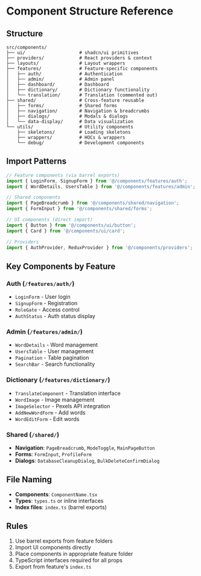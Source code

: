 # Component Structure Reference

## Structure

```
src/components/
├── ui/                    # shadcn/ui primitives
├── providers/             # React providers & context
├── layouts/               # Layout wrappers
├── features/              # Feature-specific components
│   ├── auth/              # Authentication
│   ├── admin/             # Admin panel
│   ├── dashboard/         # Dashboard
│   ├── dictionary/        # Dictionary functionality
│   └── translation/       # Translation (commented out)
├── shared/                # Cross-feature reusable
│   ├── forms/             # Shared forms
│   ├── navigation/        # Navigation & breadcrumbs
│   ├── dialogs/           # Modals & dialogs
│   └── data-display/      # Data visualization
└── utils/                 # Utility components
    ├── skeletons/         # Loading skeletons
    ├── wrappers/          # HOCs & wrappers
    └── debug/             # Development components
```

## Import Patterns

```typescript
// Feature components (via barrel exports)
import { LoginForm, SignupForm } from '@/components/features/auth';
import { WordDetails, UsersTable } from '@/components/features/admin';

// Shared components
import { PageBreadcrumb } from '@/components/shared/navigation';
import { FormInput } from '@/components/shared/forms';

// UI components (direct import)
import { Button } from '@/components/ui/button';
import { Card } from '@/components/ui/card';

// Providers
import { AuthProvider, ReduxProvider } from '@/components/providers';
```

## Key Components by Feature

### Auth (`/features/auth/`)

- `LoginForm` - User login
- `SignupForm` - Registration
- `RoleGate` - Access control
- `AuthStatus` - Auth status display

### Admin (`/features/admin/`)

- `WordDetails` - Word management
- `UsersTable` - User management
- `Pagination` - Table pagination
- `SearchBar` - Search functionality

### Dictionary (`/features/dictionary/`)

- `TranslateComponent` - Translation interface
- `WordImage` - Image management
- `ImageSelector` - Pexels API integration
- `AddNewWordForm` - Add words
- `WordEditForm` - Edit words

### Shared (`/shared/`)

- **Navigation**: `PageBreadcrumb`, `ModeToggle`, `MainPageButton`
- **Forms**: `FormInput`, `ProfileForm`
- **Dialogs**: `DatabaseCleanupDialog`, `BulkDeleteConfirmDialog`

## File Naming

- **Components**: `ComponentName.tsx`
- **Types**: `types.ts` or inline interfaces
- **Index files**: `index.ts` (barrel exports)

## Rules

1. Use barrel exports from feature folders
2. Import UI components directly
3. Place components in appropriate feature folder
4. TypeScript interfaces required for all props
5. Export from feature's `index.ts`
